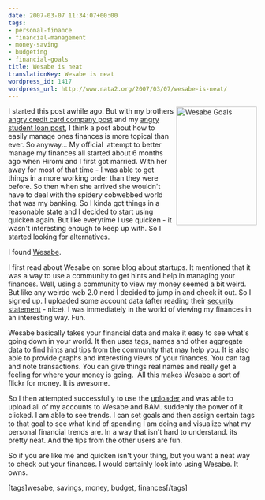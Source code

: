 ```yaml
---
date: 2007-03-07 11:34:07+00:00
tags:
- personal-finance
- financial-management
- money-saving
- budgeting
- financial-goals
title: Wesabe is neat
translationKey: Wesabe is neat
wordpress_id: 1417
wordpress_url: http://www.nata2.org/2007/03/07/wesabe-is-neat/
---
```


<p><a title="Photo Sharing" href="http://www.flickr.com/photos/natatwo/413749725/"><img height="240" alt="Wesabe Goals" src="http://farm1.static.flickr.com/184/413749725_0bc3177e8f_m.jpg" width="163" align="right"></a>I started this post awhile ago. But with my brothers <a href="http://www.dylanreed.org/2007/03/06/i-hate-credit-card-companies/">angry credit card company post</a> and my <a href="http://www.nata2.org/2007/03/06/goddamn-i-hate-iowa-student-loan-people/">angry student loan post</a>, I think a post about how to easily manage ones finances is more topical than ever. So anyway... My official&nbsp; attempt to better manage my finances all started about 6 months ago when Hiromi and I first got married. With her away for most of that time - I was able to get things in a more working order than they were before. So then when she arrived she wouldn't have to deal with the spidery cobwebbed world that was my banking. So I kinda got things in a reasonable state and I decided to start using quicken again. But like everytime I use quicken - it wasn't interesting enough to keep up with. So I started looking for alternatives. </p> <p>I found <a href="http://www.wesabe.com/">Wesabe</a>.</p> <p>I first read about Wesabe on some blog about startups. It mentioned that it was a way to use a community to get hints and help in managing your finances. Well, using a community to view my money seemed a bit weird. But like any weirdo web 2.0 nerd I decided to jump in and check it out. So I signed up. I uploaded some account data (after reading their <a href="http://www.wesabe.com/page/security">security statement</a> - nice). I was immediately in the world of viewing my finances in an interesting way. Fun. </p> <p>Wesabe basically takes your financial data and make it easy to see what's going down in your world. It then uses tags, names and other aggregate data to find hints and tips from the community that may help you. It&nbsp;is also able&nbsp;to provide graphs and interesting views of your finances. You can tag and note transactions. You can give things real names and really get a feeling for where your money is going.&nbsp; All this makes&nbsp;Wesabe a sort of flickr for money. It is awesome. </p> <p>So I then attempted successfully to use the <a href="https://www.wesabe.com/accounts/upload">uploader</a> and was able to upload all of my accounts to Wesabe and BAM. suddenly the power of it clicked. I am able to see trends. I can set goals and then assign certain tags to that goal to see what kind of spending I am doing and visualize what my personal financial trends are. In a way that isn't hard to understand. its pretty neat. And the tips from the other users are fun. </p> <p>So if you are like me and quicken isn't your thing, but you want a neat way to check out your finances. I would certainly look into using Wesabe. It owns. </p> <div class="wlWriterSmartContent" id="0767317B-992E-4b12-91E0-4F059A8CECA8:e64ed81a-c81f-4105-b427-a32a6c41858d" contenteditable="false" style="padding-right: 0px; display: inline; padding-left: 0px; float: none; padding-bottom: 0px; margin: 0px; padding-top: 0px">[tags]wesabe, savings, money, budget, finances[/tags]</div>